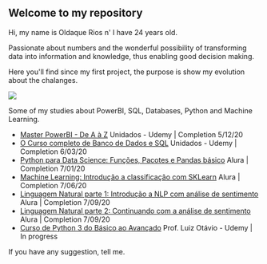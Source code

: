 ## Welcome to my repository

Hi, my name is Oldaque Rios n' I have 24 years old.

Passionate about numbers and the wonderful possibility of transforming data into information and knowledge, thus enabling good decision making.

Here you'll find since my first project, the purpose is show my evolution about the chalanges.

![](https://i.ibb.co/Bn1NfGS/skills-fw.png) 

Some of my studies about PowerBI, SQL, Databases, Python and Machine Learning.

- [Master PowerBI - De A à Z](https://www.udemy.com/certificate/UC-b0297240-1212-4203-91bd-29b4864c0a3e/) Unidados - Udemy | Completion 5/12/20
- [O Curso completo de Banco de Dados e SQL](https://www.udemy.com/certificate/UC-3de4c14e-6333-448a-aac6-0191de7571a7/) Unidados - Udemy | Completion 6/03/20
- [Python para Data Science: Funções, Pacotes e Pandas básico](https://cursos.alura.com.br/certificate/13699c08-cd99-40b4-853d-beacfd6b6883) Alura | Completion 7/01/20
- [Machine Learning: Introdução a classificação com SKLearn](https://cursos.alura.com.br/certificate/10c6fe9a-07a3-4f35-a117-b26dbda24c53) Alura | Completion 7/06/20
- [Linguagem Natural parte 1: Introdução a NLP com análise de sentimento](https://cursos.alura.com.br/certificate/cb9e0fca-382a-49b3-99c4-ecd6320550a4) Alura | Completion 7/09/20
- [Linguagem Natural parte 2: Continuando com a análise de sentimento](https://cursos.alura.com.br/certificate/2be10ee3-5ada-4a5b-86ee-7bce16e326c5) Alura | Completion 7/09/20
- [Curso de Python 3 do Básico ao Avançado](https://www.udemy.com/course/python-3-do-zero-ao-avancado/) Prof. Luiz Otávio - Udemy | In progress

If you have any suggestion, tell me.
